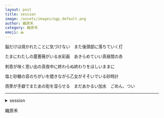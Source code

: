 ```yaml
---
layout: post
title: session
image: /assets/images/ogp_default.png
author: 織原禾
category: 織原禾
emoji: ⛪️
---
```


<div class="tanka-area" style="font-size: 95%;"><div class="tanka">
<p>脳だけは焼かれたことに気づけない　また後頭部に落ちていく灯</p>
<p>たまにわたしの蔓薔薇がいる水彩画　あきらめていい真昼間の赤</p>
<p>刺青が咲く思い出の真夜中に終わらぬ終わりをほしいままに</p>
<p>塩と砂糖の音のちがいを聞きながら乙女がそそいでいる砂時計</p>
<p>雨季が手癖でまたあの街を湿らせる　まだあかるい加水　ごめん、つい</p></div></div>

---

<details><summary>session</summary>
脳だけは焼かれたことに気づけない　また後頭部に落ちていく灯<br/>
たまにわたしの蔓薔薇がいる水彩画　あきらめていい真昼間の赤<br/>
刺青が咲く思い出の真夜中に終わらぬ終わりをほしいままに<br/>
塩と砂糖の音のちがいを聞きながら乙女がそそいでいる砂時計<br/>
雨季が手癖でまたあの街を湿らせる　まだあかるい加水　ごめん、つい<br/>
</details>

織原禾
